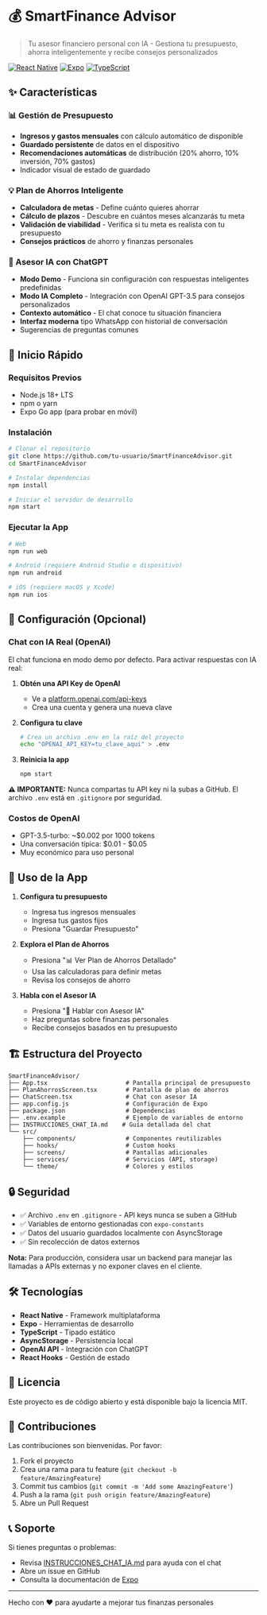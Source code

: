 # 💰 SmartFinance Advisor

> Tu asesor financiero personal con IA - Gestiona tu presupuesto, ahorra inteligentemente y recibe consejos personalizados

[![React Native](https://img.shields.io/badge/React%20Native-0.74-blue.svg)](https://reactnative.dev/)
[![Expo](https://img.shields.io/badge/Expo-51.0-black.svg)](https://expo.dev/)
[![TypeScript](https://img.shields.io/badge/TypeScript-5.3-blue.svg)](https://www.typescriptlang.org/)

## ✨ Características

### 📊 Gestión de Presupuesto
- **Ingresos y gastos mensuales** con cálculo automático de disponible
- **Guardado persistente** de datos en el dispositivo
- **Recomendaciones automáticas** de distribución (20% ahorro, 10% inversión, 70% gastos)
- Indicador visual de estado de guardado

### 💡 Plan de Ahorros Inteligente
- **Calculadora de metas** - Define cuánto quieres ahorrar
- **Cálculo de plazos** - Descubre en cuántos meses alcanzarás tu meta
- **Validación de viabilidad** - Verifica si tu meta es realista con tu presupuesto
- **Consejos prácticos** de ahorro y finanzas personales

### 🤖 Asesor IA con ChatGPT
- **Modo Demo** - Funciona sin configuración con respuestas inteligentes predefinidas
- **Modo IA Completo** - Integración con OpenAI GPT-3.5 para consejos personalizados
- **Contexto automático** - El chat conoce tu situación financiera
- **Interfaz moderna** tipo WhatsApp con historial de conversación
- Sugerencias de preguntas comunes

## 🚀 Inicio Rápido

### Requisitos Previos
- Node.js 18+ LTS
- npm o yarn
- Expo Go app (para probar en móvil)

### Instalación

```bash
# Clonar el repositorio
git clone https://github.com/tu-usuario/SmartFinanceAdvisor.git
cd SmartFinanceAdvisor

# Instalar dependencias
npm install

# Iniciar el servidor de desarrollo
npm start
```

### Ejecutar la App

```bash
# Web
npm run web

# Android (requiere Android Studio o dispositivo)
npm run android

# iOS (requiere macOS y Xcode)
npm run ios
```

## 🔧 Configuración (Opcional)

### Chat con IA Real (OpenAI)

El chat funciona en modo demo por defecto. Para activar respuestas con IA real:

1. **Obtén una API Key de OpenAI**
   - Ve a [platform.openai.com/api-keys](https://platform.openai.com/api-keys)
   - Crea una cuenta y genera una nueva clave

2. **Configura tu clave**
   ```bash
   # Crea un archivo .env en la raíz del proyecto
   echo "OPENAI_API_KEY=tu_clave_aqui" > .env
   ```

3. **Reinicia la app**
   ```bash
   npm start
   ```

**⚠️ IMPORTANTE:** Nunca compartas tu API key ni la subas a GitHub. El archivo `.env` está en `.gitignore` por seguridad.

### Costos de OpenAI
- GPT-3.5-turbo: ~$0.002 por 1000 tokens
- Una conversación típica: $0.01 - $0.05
- Muy económico para uso personal

## 📱 Uso de la App

1. **Configura tu presupuesto**
   - Ingresa tus ingresos mensuales
   - Ingresa tus gastos fijos
   - Presiona "Guardar Presupuesto"

2. **Explora el Plan de Ahorros**
   - Presiona "📊 Ver Plan de Ahorros Detallado"
   - Usa las calculadoras para definir metas
   - Revisa los consejos de ahorro

3. **Habla con el Asesor IA**
   - Presiona "🤖 Hablar con Asesor IA"
   - Haz preguntas sobre finanzas personales
   - Recibe consejos basados en tu presupuesto

## 🏗️ Estructura del Proyecto

```
SmartFinanceAdvisor/
├── App.tsx                      # Pantalla principal de presupuesto
├── PlanAhorrosScreen.tsx        # Pantalla de plan de ahorros
├── ChatScreen.tsx               # Chat con asesor IA
├── app.config.js                # Configuración de Expo
├── package.json                 # Dependencias
├── .env.example                 # Ejemplo de variables de entorno
├── INSTRUCCIONES_CHAT_IA.md    # Guía detallada del chat
└── src/
    ├── components/              # Componentes reutilizables
    ├── hooks/                   # Custom hooks
    ├── screens/                 # Pantallas adicionales
    ├── services/                # Servicios (API, storage)
    └── theme/                   # Colores y estilos

```

## 🔒 Seguridad

- ✅ Archivo `.env` en `.gitignore` - API keys nunca se suben a GitHub
- ✅ Variables de entorno gestionadas con `expo-constants`
- ✅ Datos del usuario guardados localmente con AsyncStorage
- ✅ Sin recolección de datos externos

**Nota:** Para producción, considera usar un backend para manejar las llamadas a APIs externas y no exponer claves en el cliente.

## 🛠️ Tecnologías

- **React Native** - Framework multiplataforma
- **Expo** - Herramientas de desarrollo
- **TypeScript** - Tipado estático
- **AsyncStorage** - Persistencia local
- **OpenAI API** - Integración con ChatGPT
- **React Hooks** - Gestión de estado

## 📄 Licencia

Este proyecto es de código abierto y está disponible bajo la licencia MIT.

## 🤝 Contribuciones

Las contribuciones son bienvenidas. Por favor:
1. Fork el proyecto
2. Crea una rama para tu feature (`git checkout -b feature/AmazingFeature`)
3. Commit tus cambios (`git commit -m 'Add some AmazingFeature'`)
4. Push a la rama (`git push origin feature/AmazingFeature`)
5. Abre un Pull Request

## 📞 Soporte

Si tienes preguntas o problemas:
- Revisa [INSTRUCCIONES_CHAT_IA.md](./INSTRUCCIONES_CHAT_IA.md) para ayuda con el chat
- Abre un issue en GitHub
- Consulta la documentación de [Expo](https://docs.expo.dev/)

---

Hecho con ❤️ para ayudarte a mejorar tus finanzas personales
